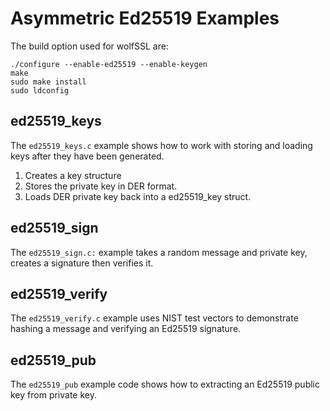 # Asymmetric Ed25519 Examples

The build option used for wolfSSL are:

```
./configure --enable-ed25519 --enable-keygen
make
sudo make install
sudo ldconfig
```


## ed25519_keys

The `ed25519_keys.c` example shows how to work with storing and loading keys after they have been generated.

1. Creates a key structure
2. Stores the private key in DER format.
3. Loads DER private key back into a ed25519_key struct.

## ed25519_sign

The `ed25519_sign.c:` example takes a random message and private key, creates a signature then verifies it.

## ed25519_verify

The `ed25519_verify.c` example uses NIST test vectors to demonstrate hashing a message and verifying an Ed25519 signature.

## ed25519_pub

The `ed25519_pub` example code shows how to extracting an Ed25519 public key from private key.
